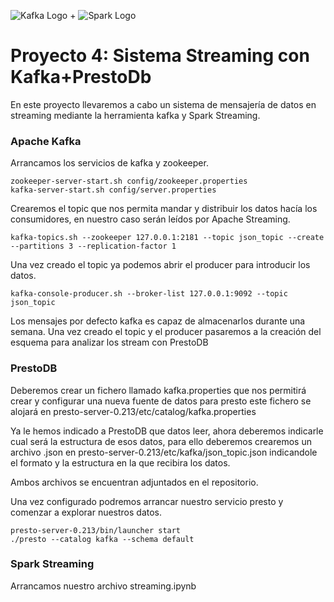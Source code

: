 ![Kafka Logo](https://grape.solutions/img/partners/logo_kafka.png) + ![Spark Logo](http://spark-mooc.github.io/web-assets/images/ta_Spark-logo-small.png)

# Proyecto 4: Sistema Streaming con Kafka+PrestoDb

En este proyecto llevaremos a cabo un sistema de mensajería de datos en streaming mediante la herramienta kafka y Spark Streaming.

### Apache Kafka

Arrancamos los servicios de kafka y zookeeper.
```
zookeeper-server-start.sh config/zookeeper.properties
kafka-server-start.sh config/server.properties
```
Crearemos el topic que nos permita mandar y distribuir los datos hacía los consumidores, 
en nuestro caso serán leídos por Apache Streaming.
```
kafka-topics.sh --zookeeper 127.0.0.1:2181 --topic json_topic --create --partitions 3 --replication-factor 1
```
Una vez creado el topic ya podemos abrir el producer para introducir los datos.
```
kafka-console-producer.sh --broker-list 127.0.0.1:9092 --topic json_topic
```
Los mensajes por defecto kafka es capaz de almacenarlos durante una semana. Una vez creado el topic y el producer pasaremos a la creación del esquema para analizar los stream con PrestoDB

### PrestoDB

Deberemos crear un fichero llamado kafka.properties que nos permitirá crear y configurar una nueva fuente de datos para presto este fichero se alojará en presto-server-0.213/etc/catalog/kafka.properties

Ya le hemos indicado a PrestoDB que datos leer, ahora deberemos indicarle cual será la estructura de esos datos, para ello deberemos crearemos un archivo .json en presto-server-0.213/etc/kafka/json_topic.json indicandole el formato y la estructura en la que recibira los datos.

Ambos archivos se encuentran adjuntados en el repositorio. 

Una vez configurado podremos arrancar nuestro servicio presto y comenzar a explorar nuestros datos. 
```
presto-server-0.213/bin/launcher start
./presto --catalog kafka --schema default
```
### Spark Streaming

Arrancamos nuestro archivo streaming.ipynb 

